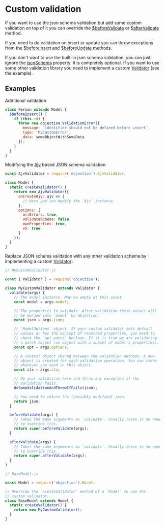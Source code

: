 # Custom validation

If you want to use the json schema validation but add some custom validation on top of it you can override the [\$beforeValidate](/api/model/instance-methods.html#beforevalidate) or [\$afterValidate](/api/model/instance-methods.html#aftervalidate) method.

If you need to do validation on insert or update you can throw exceptions from the [\$beforeInsert](/api/model/instance-methods.html#beforeinsert) and [\$beforeUpdate](/api/model/instance-methods.html#beforeupdate) methods.

If you don't want to use the built-in json schema validation, you can just ignore the [jsonSchema](/api/model/instance-methods.html#jsonschema) property. It is completely optional. If you want to use some other validation library you need to implement a custom [Validator](/api/types/#class-validator) (see the example).

## Examples

Additional validation:

```js
class Person extends Model {
  $beforeInsert() {
    if (this.id) {
      throw new objection.ValidationError({
        message: 'identifier should not be defined before insert',
        type: 'MyCustomError',
        data: someObjectWithSomeData
      });
    }
  }
}
```

Modifying the [Ajv](https://github.com/epoberezkin/ajv) based JSON schema validation:

```js
const AjvValidator = require('objection').AjvValidator;

class Model {
  static createValidator() {
    return new AjvValidator({
      onCreateAjv: ajv => {
        // Here you can modify the `Ajv` instance.
      },
      options: {
        allErrors: true,
        validateSchema: false,
        ownProperties: true,
        v5: true
      }
    });
  }
}
```

Replace JSON schema validation with any other validation scheme by implementing a custom [Validator](/api/types/#class-validator):

```js
// MyCustomValidator.js

const { Validator } = require('objection');

class MyCustomValidator extends Validator {
  validate(args) {
    // The model instance. May be empty at this point.
    const model = args.model;

    // The properties to validate. After validation these values will
    // be merged into `model` by objection.
    const json = args.json;

    // `ModelOptions` object. If your custom validator sets default
    // values or has the concept of required properties, you need to
    // check the `opt.patch` boolean. If it is true we are validating
    // a patch object (an object with a subset of model's properties).
    const opt = args.options;

    // A context object shared between the validation methods. A new
    // object is created for each validation operation. You can store
    // whatever you need in this object.
    const ctx = args.ctx;

    // Do your validation here and throw any exception if the
    // validation fails.
    doSomeValidationAndThrowIfFails(json);

    // You need to return the (possibly modified) json.
    return json;
  }

  beforeValidate(args) {
    // Takes the same arguments as `validate`. Usually there is no need
    // to override this.
    return super.beforeValidate(args);
  }

  afterValidate(args) {
    // Takes the same arguments as `validate`. Usually there is no need
    // to override this.
    return super.afterValidate(args);
  }
}

// BaseModel.js

const Model = require('objection').Model;

// Override the `createValidator` method of a `Model` to use the
// custom validator.
class BaseModel extends Model {
  static createValidator() {
    return new MyCustomValidator();
  }
}
```
